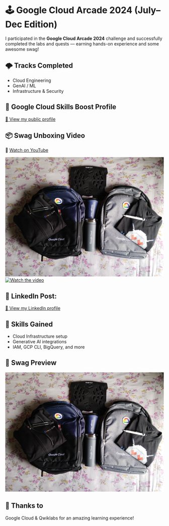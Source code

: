 # 🕹️ Google Cloud Arcade 2024 (July–Dec Edition)

I participated in the **Google Cloud Arcade 2024** challenge and successfully completed the labs and quests — earning hands-on experience and some awesome swag!

## 🌩️ Tracks Completed
- Cloud Engineering
- GenAI / ML
- Infrastructure & Security

## 📜 Google Cloud Skills Boost Profile
[🔗 View my public profile](https://www.cloudskillsboost.google/public_profiles/7f08737e-732a-4401-bf79-af10a245d2c9)

## 📦 Swag Unboxing Video
🎥 [Watch on YouTube](https://www.youtube.com/watch?v=MMLOnEt5uQs)

  [![Watch on YouTube](https://raw.githubusercontent.com/Puskar-Sarkar/google-cloud-arcade-2024/main/arcade-swags-puskar.jpeg)](https://www.youtube.com/watch?v=MMLOnEt5uQs)
<a href="https://www.youtube.com/watch?v=MMLOnEt5uQs" target="_blank">
  <img src="https://img.youtube.com/vi/MMLOnEt5uQs/0.jpg" alt="Watch the video" width="600"/>
</a>


## 💼 LinkedIn Post:
[🔗 View my LinkedIn profile](https://www.linkedin.com/posts/puskarsarkar_cloudarcade-googlecloud-cloudarcade-activity-7318333606228123648-r9cb?utm_source=share&utm_medium=member_desktop&rcm=ACoAAFgwIkcBq9XBIQQQXWzVc9ad8N2_TxU9Izs)

## 🧠 Skills Gained
- Cloud Infrastructure setup
- Generative AI integrations
- IAM, GCP CLI, BigQuery, and more

## 📸 Swag Preview

![Swag Pack](arcade-swags-puskar.jpeg)

## 🚀 Thanks to
Google Cloud & Qwiklabs for an amazing learning experience!


